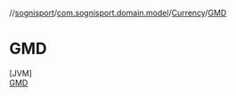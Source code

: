 //[sognisport](../../../../index.md)/[com.sognisport.domain.model](../../index.md)/[Currency](../index.md)/[GMD](index.md)

# GMD

[JVM]\
[GMD](index.md)
